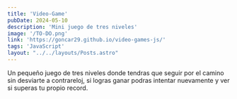 ```yaml
---
title: 'Video-Game'
pubDate: 2024-05-10
description: 'Mini juego de tres niveles'
image: '/TO-DO.png'
link: 'https://goncar29.github.io/video-games-js/'
tags: 'JavaScript'
layout: "../../layouts/Posts.astro"
---
```


Un pequeño juego de tres niveles donde tendras que seguir por el camino sin desviarte a contrareloj, si logras ganar podras intentar nuevamente y ver si superas tu propio record. 